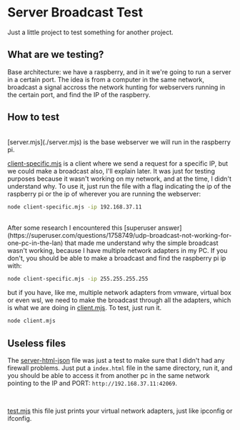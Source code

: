 # Server Broadcast Test

Just a little project to test something for another project.

## What are we testing?

Base architecture: we have a raspberry, and in it we're going to run a server in a certain port. The idea is from a computer in the same network, broadcast a signal accross the network hunting for webservers running in the certain port, and find the IP of the raspberry.

## How to test

<br>
[server.mjs](./server.mjs) is the base webserver we will run in the raspberry pi.<br>

[client-specific.mjs](./client-specific.mjs) is a client where we send a request for a specific IP, but we could make a broadcast also, I'll explain later. It was just for testing purposes because it wasn't working on my network, and at the time, I didn't understand why. To use it, just run the file with a flag indicating the ip of the raspberry pi or the ip of wherever you are running the webserver:

```bash
node client-specific.mjs -ip 192.168.37.11
```

<br>
After some research I encountered this [superuser answer](https://superuser.com/questions/1758749/udp-broadcast-not-working-for-one-pc-in-the-lan) that made me understand why the simple broadcast wasn't working, because I have multiple network adapters in my PC. If you don't, you should be able to make a broadcast and find the raspberry pi ip with:

```bash
node client-specific.mjs -ip 255.255.255.255
```

but if you have, like me, multiple network adapters from vmware, virtual box or even wsl, we need to make the broadcast through all the adapters, which is what we are doing in [client.mjs](./client.mjs). To test, just run it.

```bash
node client.mjs
```

## Useless files

The [server-html-json](./server-html-json.mjs) file was just a test to make sure that I didn't had any firewall problems. Just put a `index.html` file in the same directory, run it, and you should be able to access it from another pc in the same network pointing to the IP and PORT: `http://192.168.37.11:42069`.

<br>

[test.mjs](./test.mjs) this file just prints your virtual network adapters, just like ipconfig or ifconfig.
